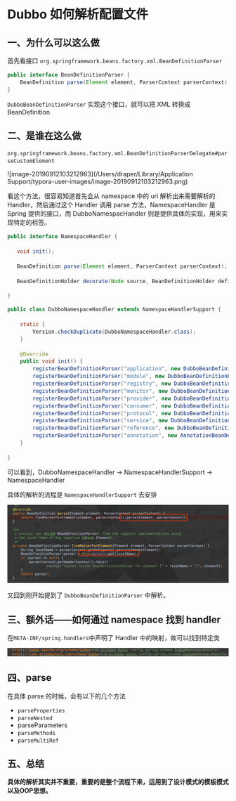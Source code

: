 # Dubbo 如何解析配置文件

## 一、为什么可以这么做

首先看接口 ``org.springframework.beans.factory.xml.BeanDefinitionParser``

```java
public interface BeanDefinitionParser {
	BeanDefinition parse(Element element, ParserContext parserContext);
}
```
``DubboBeanDefinitionParser`` 实现这个接口，就可以把 XML  转换成 BeanDefinition



## 二、是谁在这么做

``org.springframework.beans.factory.xml.BeanDefinitionParserDelegate#parseCustomElement``

![image-20190912103212963](/Users/draper/Library/Application Support/typora-user-images/image-20190912103212963.png)

看这个方法，很容易知道首先会从 namespace 中的 uri 解析出来需要解析的 Handler，然后通过这个 Handler 调用 parse 方法，NamespaceHandler 是 Spring 提供的接口，而 DubboNamespacHandler 则是提供具体的实现，用来实现特定的标签。

```java
public interface NamespaceHandler {

   void init();

   BeanDefinition parse(Element element, ParserContext parserContext);
  
   BeanDefinitionHolder decorate(Node source, BeanDefinitionHolder definition, ParserContext parserContext);

}
```

```java
public class DubboNamespaceHandler extends NamespaceHandlerSupport {

    static {
        Version.checkDuplicate(DubboNamespaceHandler.class);
    }

    @Override
    public void init() {
        registerBeanDefinitionParser("application", new DubboBeanDefinitionParser(ApplicationConfig.class, true));
        registerBeanDefinitionParser("module", new DubboBeanDefinitionParser(ModuleConfig.class, true));
        registerBeanDefinitionParser("registry", new DubboBeanDefinitionParser(RegistryConfig.class, true));
        registerBeanDefinitionParser("monitor", new DubboBeanDefinitionParser(MonitorConfig.class, true));
        registerBeanDefinitionParser("provider", new DubboBeanDefinitionParser(ProviderConfig.class, true));
        registerBeanDefinitionParser("consumer", new DubboBeanDefinitionParser(ConsumerConfig.class, true));
        registerBeanDefinitionParser("protocol", new DubboBeanDefinitionParser(ProtocolConfig.class, true));
        registerBeanDefinitionParser("service", new DubboBeanDefinitionParser(ServiceBean.class, true));
        registerBeanDefinitionParser("reference", new DubboBeanDefinitionParser(ReferenceBean.class, false));
        registerBeanDefinitionParser("annotation", new AnnotationBeanDefinitionParser());
    }

}
```

可以看到，DubboNamespaceHandler -> NamespaceHandlerSupport -> NamespaceHandler

具体的解析的流程是 ``NamespaceHandlerSupport`` 去安排

![image-20190912111533644](../img/image-20190912111533644.png)

又回到刚开始提到了 ``DubboBeanDefinitionParser`` 中解析。

## 三、额外话——如何通过 namespace 找到 handler

在``META-INF/spring.handlers``中声明了 Handler 中的映射，故可以找到特定类

![image-20190912145826729](../img/image-20190912145826729.png)

## 四、parse

在具体 parse 的时候，会有以下的几个方法

* ``parseProperties``
* ``parseNested``
* parseParameters
* ``parseMethods``
* ``parseMultiRef``



## 五、总结

**具体的解析其实并不重要，重要的是整个流程下来，运用到了设计模式的模板模式以及OOP思想。**
